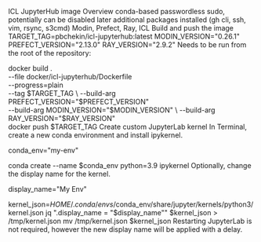 ICL JupyterHub image
Overview
conda-based
passwordless sudo, potentially can be disabled later
additional packages installed (gh cli, ssh, vim, rsync, s3cmd)
Modin, Prefect, Ray, ICL
Build and push the image
TARGET_TAG=pbchekin/icl-jupyterhub:latest
MODIN_VERSION="0.26.1"
PREFECT_VERSION="2.13.0"
RAY_VERSION="2.9.2"
Needs to be run from the root of the repository:

docker build . \
    --file docker/icl-jupyterhub/Dockerfile \
    --progress=plain \
    --tag $TARGET_TAG \
    --build-arg PREFECT_VERSION="$PREFECT_VERSION" \
    --build-arg MODIN_VERSION="$MODIN_VERSION" \
    --build-arg RAY_VERSION="$RAY_VERSION"    
docker push $TARGET_TAG
Create custom JupyterLab kernel
In Terminal, create a new conda environment and install ipykernel.

conda_env="my-env"

conda create --name $conda_env python=3.9 ipykernel
Optionally, change the display name for the kernel.

display_name="My Env"

kernel_json=$HOME/.conda/envs/$conda_env/share/jupyter/kernels/python3/kernel.json
jq ".display_name = \"$display_name\"" $kernel_json > /tmp/kernel.json
mv /tmp/kernel.json $kernel_json
Restarting JupyterLab is not required, however the new display name will be applied with a delay.